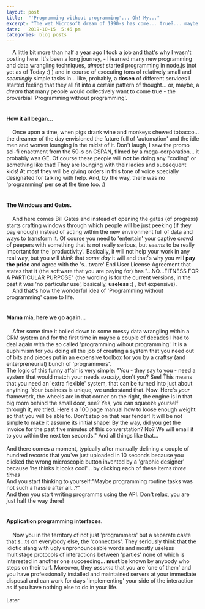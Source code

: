```yaml
---
layout: post
title:  "'Programming without programming'... Oh! My..."
excerpt: "The wet Microsoft dream of 1990-s has come... true?... maybe not. All these 'self-services' like Zapier, IFTTT, etc.etc. Or what I've been doing for half a year."
date:   2019-10-15  5:46 pm
categories: blog posts
---
```


&nbsp;&nbsp;&nbsp;&nbsp;A little bit more than half a year ago I took a 
job and that's why I wasn't posting here. It's been a long journey, - I 
learned many new programming and data wrangling techniques, _almost_ 
started programming in node.js (not yet as of Today :) ) and in course
of executing tons of relatively small and _seemingly_ simple tasks in... 
like, probably, a __dosen__ of different services I started feeling that 
they all fit into a certain pattern of thought... or, maybe, a _dream_ 
that many people would collectively want to come true - the proverbial 
'Programming without programming'.<br><br>
#### How it all began... 
&nbsp;&nbsp;&nbsp;&nbsp;Once upon a time, when pigs drank wine and 
monkeys chewed tobacco... the dreamer of the day envisioned the future 
full of 'automation' and the idle men and women lounging in the midst of 
it. Don't laugh, I saw the promo sci-fi enactment from the 50-s on CSPAN, 
filmed by a mega-corporation... it probably was GE. Of course these people 
will __not__ be doing any "coding" or something like that! They are 
lounging with their ladies and subsequent kids! At most they will be 
giving orders in this tone of voice specially designated for talking 
with help. And, by the way, there was no 'programming' 
per se at the time too. :) <br><br>
#### The Windows and Gates.
&nbsp;&nbsp;&nbsp;&nbsp;And here comes Bill Gates and instead of opening 
the gates (of progress) starts crafting windows through which people 
will be just peeking (if they pay enough) instead of acting within the 
new environment full of data and ways to transform it. Of course you 
need to 'entertain' your captive crowd of peepers with something that is 
not really serious, but _seems_ to be really important for the 
'productivity'. Basically, it will not help your work in any real way, 
but you will _think_ that _some day_ it will and that's why you will 
__pay the price__ and agree with the 's...tware' End User 
License Agreement that states that it (the software that you are paying 
for) has "...NO...FITNESS FOR A PARTICULAR PURPOSE" (the wording is for 
the current versions, in the past it was 'no particular use', basically, 
__useless__ :) , but expensive).<br>
&nbsp;&nbsp;&nbsp;&nbsp;And that's how the wonderful idea of 'Programming 
without programming' came to life. <br><br>
#### Mama mia, here we go again...
&nbsp;&nbsp;&nbsp;&nbsp;After some time it boiled down to some messy data 
wrangling within a CRM system and for the first time in maybe a couple 
of decades I had to deal again with the so called 'programming wihout programming'.
It is a euphimism for _you_ doing all the job of creating a system that you 
need out of bits and pieces put in an expensive toolbox for you by a 
craftsy (and enterpreneurial) bunch of 'programmers'. <br>The logic of this 
funny affair is very simple: "You - they say to you - need a system that 
would match your needs _exactly_, don't you? See! This means that you 
need an 'extra flexible' system, that can be turned into just about anything.
Your business is unique, we understand that. Now. Here's _your_ framework, 
the wheels are in that corner on the right, the engine is in that big room 
behind the small door, see? Yes, you can squeeze yourself through it, _we_ 
tried. Here's a 100 page manual how to loose enough weight so that you 
will be able to. Don't step on that rear fender! It will be not simple to 
make it assume its initial shape! By the way, did you get the invoice 
for the past five minutes of this converstation? No? We will email it to 
you within the next ten seconds." And all things like that...
<br><br>
And there comes a moment, typically after manually delining a couple of 
hundred records that you've just uploaded in 10 seconds because you clicked
the wrong microscopic button invented by a 'graphic designer' because 'he
thinks it looks cool'... by clicking each of these items _three times_ <br>
And you start thinking to yourself:"Maybe programming routine tasks was 
not such a hassle after all...?"<br>
And then you start writing programms using the API. Don't relax, you are 
just half the way there!<br><br>
#### Application programming interfaces.
&nbsp;&nbsp;&nbsp;&nbsp;Now you in the territory of not just 'programmers' 
but a separate caste that s...ts on everybody else, the 'connectors'. They 
seriously think that the idiotic slang with ugly unpronounceable words and 
mostly useless multistage protocols of interactions between 'parties' none 
of which is interested in another one succeeding... __must__ be known by 
anybody who steps on their turf. Moreover, they _assume_ that you are 'one 
of them' and you have professionally installed and maintained servers at 
your immediate disposal and can work for days 'implementing' your side of 
the interaction as if you have nothing else to do in your life.<br><br>
Later 
 

